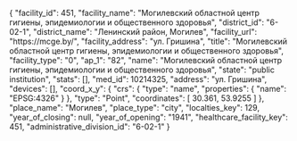{
    "facility_id": 451,
    "facility_name": "Могилевский областной центр гигиены, эпидемиологии и общественного здоровья",
    "district_id": "6-02-1",
    "district_name": "Ленинский район, Могилев",
    "facility_url": "https:\/\/mcge.by\/",
    "facility_address": "ул. Гришина",
    "title": "Могилевский областной центр гигиены, эпидемиологии и общественного здоровья",
    "facility_type": "0",
    "ap_1": "82",
    "name": "Могилевский областной центр гигиены, эпидемиологии и общественного здоровья",
    "state": "public institution",
    "stats": [],
    "med_id": 10214325,
    "address": "ул. Гришина",
    "devices": [],
    "coord_x_y": {
        "crs": {
            "type": "name",
            "properties": {
                "name": "EPSG:4326"
            }
        },
        "type": "Point",
        "coordinates": [
            30.361,
            53.9255
        ]
    },
    "place_name": "Могилев",
    "place_type": "city",
    "localties_key": 129,
    "year_of_closing": null,
    "year_of_opening": "1941",
    "healthcare_facility_key": 451,
    "administrative_division_id": "6-02-1"
}